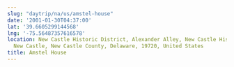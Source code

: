 ```yaml
---
slug: "daytrip/na/us/amstel-house"
date: '2001-01-30T04:37:00'
lat: '39.6605299144568'
lng: '-75.56487357616578'
location: New Castle Historic District, Alexander Alley, New Castle Historic District,
  New Castle, New Castle County, Delaware, 19720, United States
title: Amstel House
---
```




